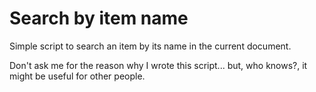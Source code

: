 # Search by item name

Simple script to search an item by its name in the current document.

Don't ask me for the reason why I wrote this script... but, who knows?, it might be useful for other people.
